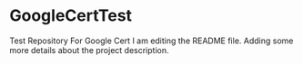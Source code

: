 # GoogleCertTest
Test Repository For Google Cert
I am editing the README file. Adding some more details about the project description.
